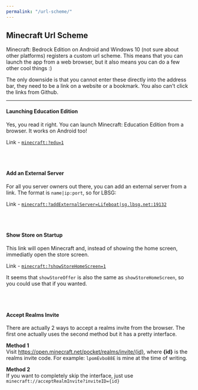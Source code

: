 ```yaml
---
permalink: "/url-scheme/"
---
```


## Minecraft Url Scheme
Minecraft: Bedrock Edition on Android and Windows 10 (not sure about other platforms) registers a custom url scheme. This means that you can launch the
app from a web browser, but it also means you can do a few other cool things :)

The only downside is that you cannot enter these directly into the address bar, they need to be a link on a website or a bookmark. You also can't click the links from Github.  

---

#### Launching Education Edition
Yes, you read it right. You can launch Minecraft: Education Edition from a browser. It works on Android too!

Link - [`minecraft:?edu=1`](minecraft:?edu=1)  

<br><br>

#### Add an External Server
For all you server owners out there, you can add an external server from a link. The format is `name|ip:port`, so for LBSG:

Link - [`minecraft:?addExternalServer=Lifeboat|sg.lbsg.net:19132`](minecraft:?addExternalServer=Lifeboat\|sg.lbsg.net:19132)  

<br><br>

#### Show Store on Startup
This link will open Minecraft and, instead of showing the home screen, immediatly open the store screen.

Link - [`minecraft:?showStoreHomeScreen=1`](minecraft:?showStoreHomeScreen=1)   

It seems that `showStoreOffer` is also the same as `showStoreHomeScreen`, so you could use that if you wanted.  

<br><br>

#### Accept Realms Invite
There are actually 2 ways to accept a realms invite from the browser. The first one actually uses the second method but it has a pretty interface.

**Method 1**  
Visit https://open.minecraft.net/pocket/realms/invite/{id}, where **{id}** is the realms invite code. For example: `lpomEvbo88E` is mine at the time of writing.  

**Method 2**  
If you want to completely skip the interface, just use `minecraft://acceptRealmInvite?inviteID={id}`
